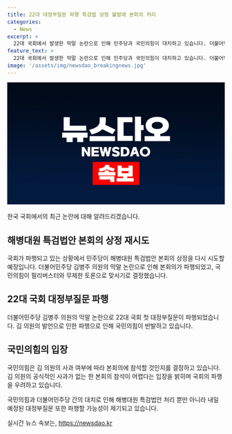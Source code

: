 ```yaml
---
title: 22대 대정부질문 파행 특검법 상정 불발에 본회의 처리
categories:
  - News
excerpt: >
  22대 국회에서 발생한 막말 논란으로 인해 민주당과 국민의힘이 대치하고 있습니다. 더불어민주당의 김병주 의원의 막말 발언으로 본회의가 파행되었고, 민주당은 오늘 해병대원 특검법안을 재상정할 계획입니다. 그러나 국민의힘은 사과 없이는 본회의에 참석하지 않겠다는 입장을 보이고 있어 대치가 계속될 전망입니다. 이에 대정부질문 뿐만 아니라 특검법안 상정 역시 파행 가능성이 높아 보입니다.
feature_text: >
  22대 국회에서 발생한 막말 논란으로 인해 민주당과 국민의힘이 대치하고 있습니다. 더불어민주당의 김병주 의원의 막말 발언으로 본회의가 파행되었고, 민주당은 오늘 해병대원 특검법안을 재상정할 계획입니다. 그러나 국민의힘은 사과 없이는 본회의에 참석하지 않겠다는 입장을 보이고 있어 대치가 계속될 전망입니다. 이에 대정부질문 뿐만 아니라 특검법안 상정 역시 파행 가능성이 높아 보입니다.
image: '/assets/img/newsdao_breakingnews.jpg'
---
```


<p><img src="/assets/img/newsdao_breakingnews.jpg" alt="ranknews 속보" /></p>

<p>한국 국회에서의 최근 논란에 대해 알려드리겠습니다.</p>

<h2 data-ke-size="size26">해병대원 특검법안 본회의 상정 재시도</h2>

<p>국회가 파행되고 있는 상황에서 민주당이 해병대원 특검법안 본회의 상정을 다시 시도할 예정입니다. 더불어민주당 김병주 의원의 막말 논란으로 인해 본회의가 파행되었고, 국민의힘이 필리버스터와 무제한 토론으로 맞서기로 결정했습니다.</p>

<h2 data-ke-size="size26">22대 국회 대정부질문 파행</h2>

<p>더불어민주당 김병주 의원의 막말 논란으로 22대 국회 첫 대정부질문이 파행되었습니다. 김 의원의 발언으로 인한 파행으로 인해 국민의힘이 반발하고 있습니다.</p>

<h2 data-ke-size="size26">국민의힘의 입장</h2>

<p>국민의힘은 김 의원의 사과 여부에 따라 본회의에 참석할 것인지를 결정하고 있습니다. 김 의원의 공식적인 사과가 없는 한 본회의 참석이 어렵다는 입장을 밝히며 국회의 파행을 우려하고 있습니다.</p>

<p>국민의힘과 더불어민주당 간의 대치로 인해 해병대원 특검법안 처리 뿐만 아니라 내일 예정된 대정부질문 또한 파행할 가능성이 제기되고 있습니다.</p>
실시간 뉴스 속보는, <a href="https://newsdao.kr" rel="dofollow">https://newsdao.kr</a>


